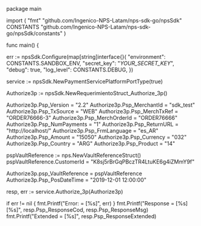 package main

import (
    "fmt"
    "github.com/Ingenico-NPS-Latam/nps-sdk-go/npsSdk"
    CONSTANTS "github.com/Ingenico-NPS-Latam/nps-sdk-go/npsSdk/constants"
)

func main() {

err := npsSdk.Configure(map[string]interface{}(
    "environment": CONSTANTS.SANDBOX_ENV,
    "secret_key": "_YOUR_SECRET_KEY_",
    "debug": true,
    "log_level": CONSTANTS.DEBUG,
})

service := npsSdk.NewPaymentServicePlatformPortType(true)

Authorize3p := npsSdk.NewRequerimientoStruct_Authorize_3p()

Authorize3p.Psp_Version = "2.2"
Authorize3p.Psp_MerchantId = "sdk_test"
Authorize3p.Psp_TxSource = "WEB"
Authorize3p.Psp_MerchTxRef = "ORDER76666-3"
Authorize3p.Psp_MerchOrderId = "ORDER76666"
Authorize3p.Psp_NumPayments = "1"
Authorize3p.Psp_ReturnURL = "http://localhost/"
Authorize3p.Psp_FrmLanguage = "es_AR"
Authorize3p.Psp_Amount = "15050"
Authorize3p.Psp_Currency = "032"
Authorize3p.Psp_Country = "ARG"
Authorize3p.Psp_Product = "14"

pspVaultReference := nps.NewVaultReferenceStruct()
pspVaultReference.CustomerId = "K8sj5rBrGqPBczTR4LtuKE6g4iZMmY9f"

Authorize3p.psp_VaultReference = pspVaultReference
Authorize3p.Psp_PosDateTime = "2019-12-01 12:00:00"

resp, err := service.Authorize_3p(Authorize3p)

if err != nil {
    fmt.Printf("Error: = [%s]", err)
}
fmt.Printf("Response = [%s] [%s]", resp.Psp_ResponseCod, resp.Psp_ResponseMsg)
fmt.Printf("Extended = [%s]", resp.Psp_ResponseExtended)
